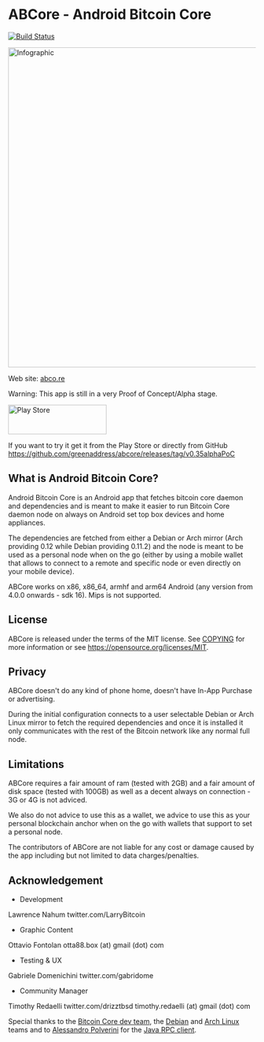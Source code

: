 ABCore - Android Bitcoin Core
=============================

[![Build Status](https://travis-ci.org/greenaddress/abcore.svg?branch=master)](https://travis-ci.org/greenaddress/abcore)

<a href="http://abco.re"> <img src="http://abco.re/assets/images/schema.png" alt="Infographic" width="650" height="650"></a>

Web site: <a href="http://abco.re">abco.re</a>

Warning: This app is still in a very Proof of Concept/Alpha stage.


<a href="https://play.google.com/apps/testing/com.greenaddress.abcore"> <img src="http://abco.re/assets/images/playstore.png" alt="Play Store" width="200" height="60"></a>

If you want to try it get it from the Play Store or directly from GitHub https://github.com/greenaddress/abcore/releases/tag/v0.35alphaPoC

What is Android Bitcoin Core?
-----------------------------

Android Bitcoin Core is an Android app that fetches bitcoin core daemon and dependencies and is meant to make it easier 
to run Bitcoin Core daemon node on always on Android set top box devices and home appliances.

The dependencies are fetched from either a Debian or Arch mirror (Arch providing 0.12 while Debian providing 0.11.2) and the node is meant to be used as a personal node when on the go (either by using a mobile wallet that allows to connect to a remote and specific node or even directly on your mobile device).

ABCore works on x86, x86_64, armhf and arm64 Android (any version from 4.0.0 onwards - sdk 16). Mips is not supported.

License
-------

ABCore is released under the terms of the MIT license. See [COPYING](COPYING) for more
information or see https://opensource.org/licenses/MIT.

Privacy
-------

ABCore doesn't do any kind of phone home, doesn't have In-App Purchase or advertising.

During the initial configuration connects to a user selectable Debian or Arch Linux mirror to fetch the required dependencies and once it is installed it only communicates with the rest of the Bitcoin network like any normal full node.

Limitations
-----------

ABCore requires a fair amount of ram (tested with 2GB) and a fair amount of disk space (tested with 100GB) as well as a decent always on connection - 3G or 4G is not adviced.

We also do not advice to use this as a wallet, we advice to use this as your personal blockchain anchor when on the go with wallets that support to set a personal node.

The contributors of ABCore are not liable for any cost or damage caused by the app including but not limited to data charges/penalties.

Acknowledgement
---------------

- Development

Lawrence Nahum
twitter.com/LarryBitcoin

- Graphic Content

Ottavio Fontolan
otta88.box (at) gmail (dot) com

- Testing & UX

Gabriele Domenichini
twitter.com/gabridome

- Community Manager

Timothy Redaelli
twitter.com/drizztbsd
timothy.redaelli (at) gmail (dot) com

Special thanks to the [Bitcoin Core dev team](https://bitcoincore.org/), the [Debian](https://debian.org) and [Arch Linux](https://www.archlinux.org/) teams and to [Alessandro Polverini](https://github.com/Polve) for the [Java RPC client](https://github.com/Polve/JavaBitcoindRpcClient).


